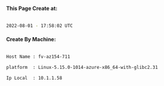 
   
#### This Page Create at:

```bash

2022-08-01 - 17:58:02 UTC

```

#### Create By Machine:

```bash

Host Name : fv-az154-711

platform  : Linux-5.15.0-1014-azure-x86_64-with-glibc2.31

Ip Local  : 10.1.1.58

```

